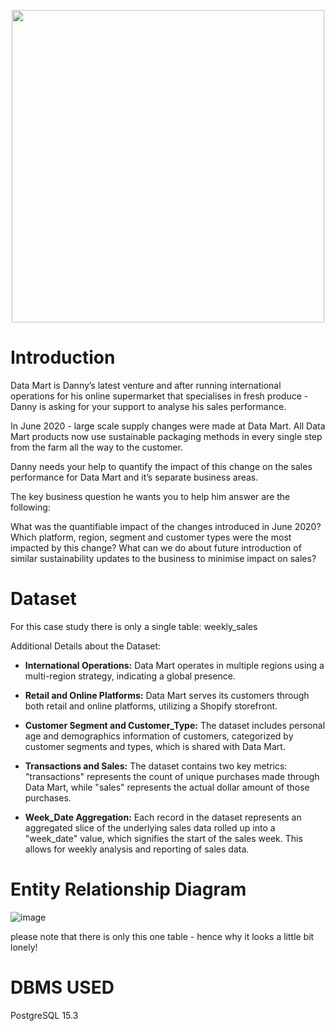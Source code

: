 <p align ='center'>
<img src ="https://github.com/shivin316/8_Week_SQL_Challenge/assets/122541994/fdad7045-851f-4ac7-ab8f-380a8bc55dde" width='500'>
</p>


<h1>Introduction</h1>

Data Mart is Danny’s latest venture and after running international operations for his online supermarket that specialises in fresh produce - Danny is asking for your support to analyse his sales performance.

In June 2020 - large scale supply changes were made at Data Mart. All Data Mart products now use sustainable packaging methods in every single step from the farm all the way to the customer.

Danny needs your help to quantify the impact of this change on the sales performance for Data Mart and it’s separate business areas.

The key business question he wants you to help him answer are the following:

What was the quantifiable impact of the changes introduced in June 2020?
Which platform, region, segment and customer types were the most impacted by this change?
What can we do about future introduction of similar sustainability updates to the business to minimise impact on sales?

<h1>Dataset</h1>

For this case study there is only a single table: weekly_sales

Additional Details about the Dataset:

- **International Operations:** Data Mart operates in multiple regions using a multi-region strategy, indicating a global presence.

- **Retail and Online Platforms:** Data Mart serves its customers through both retail and online platforms, utilizing a Shopify storefront.

- **Customer Segment and Customer_Type:** The dataset includes personal age and demographics information of customers, categorized by customer segments and types, which is shared with Data Mart.

- **Transactions and Sales:** The dataset contains two key metrics: "transactions" represents the count of unique purchases made through Data Mart, while "sales" represents the actual dollar amount of those purchases.

- **Week_Date Aggregation:** Each record in the dataset represents an aggregated slice of the underlying sales data rolled up into a "week_date" value, which signifies the start of the sales week. This allows for weekly analysis and reporting of sales data.



<h1>Entity Relationship Diagram</h1>

![image](https://github.com/shivin316/8_Week_SQL_Challenge/assets/122541994/255ab030-de9f-4ab6-9ba2-84191a757b15)


please note that there is only this one table - hence why it looks a little bit lonely!

<h1>DBMS USED</h1>

PostgreSQL 15.3
